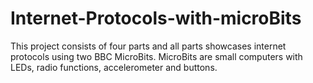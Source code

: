 # Internet-Protocols-with-microBits

This project consists of four parts and all parts showcases internet protocols using two BBC MicroBits. MicroBits are small computers with LEDs, radio functions, accelerometer and buttons.